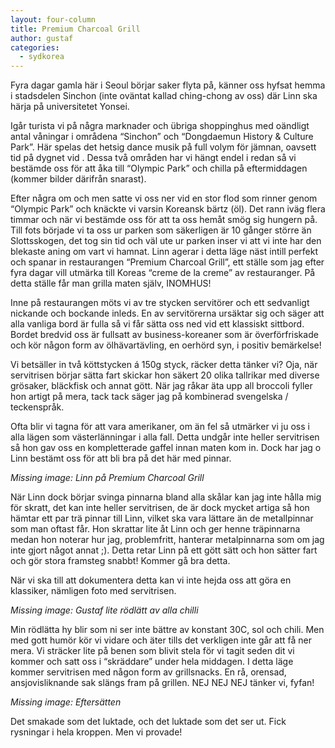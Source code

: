 ```yaml
---
layout: four-column
title: Premium Charcoal Grill
author: gustaf
categories:
  - sydkorea
---
```


Fyra dagar gamla här i Seoul börjar saker flyta på, känner oss hyfsat hemma i stadsdelen Sinchon (inte oväntat kallad ching-chong av oss) där Linn ska härja på universitetet Yonsei.

Igår turista vi på några marknader och übriga shoppinghus med oändligt antal våningar i områdena “Sinchon” och “Dongdaemun History & Culture Park”.  Här spelas det hetsig dance musik på full volym för jämnan, oavsett tid på dygnet vid . Dessa två områden har vi hängt endel i redan så vi bestämde oss för att åka till “Olympic Park” och chilla på eftermiddagen (kommer bilder därifrån snarast).

Efter några om och men satte vi oss ner vid en stor flod som rinner genom “Olympic Park” och knäckte vi varsin Koreansk bärtz (öl). Det rann iväg flera timmar och när vi bestämde oss för att ta oss hemåt smög sig hungern på. Till fots började vi ta oss ur parken som säkerligen är 10 gånger större än Slottsskogen, det tog sin tid och väl ute ur parken inser vi att vi inte har den blekaste aning om vart vi hamnat. Linn agerar i detta läge näst intill perfekt och spanar in restaurangen “Premium Charcoal Grill”, ett ställe som jag efter fyra dagar vill utmärka till Koreas “creme de la creme” av restauranger. På detta ställe får man grilla maten själv, INOMHUS!

Inne på restaurangen möts vi av tre stycken servitörer och ett sedvanligt nickande och bockande inleds. En av servitörerna ursäktar sig och säger att alla vanliga bord är fulla så vi får sätta oss ned vid ett klassiskt sittbord. Bordet bredvid oss är fullsatt av business-koreaner som är överförfriskade och kör någon form av ölhävartävling, en oerhörd syn, i positiv bemärkelse!

Vi betsäller in två köttstycken á 150g styck, räcker detta tänker vi? Oja, när servitrisen börjar sätta fart skickar hon säkert 20 olika tallrikar med diverse grösaker, bläckfisk och annat gött. När jag råkar äta upp all broccoli fyller hon artigt på mera, tack tack säger jag på kombinerad svengelska / teckenspråk.

Ofta blir vi tagna för att vara amerikaner, om än fel så utmärker vi ju oss i alla lägen som västerlänningar i alla fall. Detta undgår inte heller servitrisen så hon gav oss en kompletterade gaffel innan maten kom in. Dock har jag o Linn bestämt oss för att bli bra på det här med pinnar.

*Missing image: Linn på Premium Charcoal Grill*

När Linn dock börjar svinga pinnarna bland alla skålar kan jag inte hålla mig för skratt, det kan inte heller servitrisen, de är dock mycket artiga så hon hämtar ett par trä pinnar till Linn, vilket ska vara lättare än de metallpinnar som man oftast får. Hon skrattar lite åt Linn och ger henne träpinnarna medan hon noterar hur jag, problemfritt, hanterar metalpinnarna som om jag inte gjort något annat ;). Detta retar Linn på ett gött sätt och hon sätter fart och gör stora framsteg snabbt! Kommer gå bra detta.

När vi ska till att dokumentera detta kan vi inte hejda oss att göra en klassiker, nämligen foto med servitrisen.

*Missing image: Gustaf lite rödlätt av alla chilli*

Min rödlätta hy blir som ni ser inte bättre av konstant 30C, sol och chili. Men med gott humör kör vi vidare och äter tills det verkligen inte går att få ner mera. Vi sträcker lite på benen som blivit stela för vi tagit seden dit vi kommer och satt oss i “skräddare” under hela middagen. I detta läge kommer servitrisen med någon form av grillsnacks. En rå, orensad, ansjovisliknande sak slängs fram på grillen. NEJ NEJ NEJ tänker vi, fyfan!

*Missing image: Eftersätten*

Det smakade som det luktade, och det luktade som det ser ut. Fick rysningar i hela kroppen. Men vi provade!